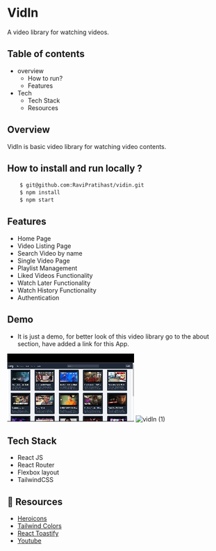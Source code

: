 # VidIn

A video library for watching videos.

## Table of contents

- overview
  - How to run?
  - Features
- Tech
  - Tech Stack
  - Resources

## Overview

VidIn is basic video library for watching video contents.

## How to install and run locally ?

```bash
    $ git@github.com:RaviPratihast/vidin.git
    $ npm install
    $ npm start
```

## Features

- Home Page
- Video Listing Page
- Search Video by name
- Single Video Page
- Playlist Management
- Liked Videos Functionality
- Watch Later Functionality
- Watch History Functionality
- Authentication

## Demo

- It is just a demo, for better look of this video library go to the about section, have added a link for this App.

![VidIn](/public/image/vidIn.gif)
![vidIn (1)](https://github.com/RaviPratihast/vidin/assets/75324945/3226ee55-a358-416b-bd68-89218037d949)

## Tech Stack

- React JS
- React Router
- Flexbox layout
- TailwindCSS

## 🔗 Resources

- [Heroicons](https://heroicons.com/)
- [Tailwind Colors](https://tailwindcss.com/docs/customizing-colors)
- [React Toastify](https://fkhadra.github.io/react-toastify/introduction)
- [Youtube]()
